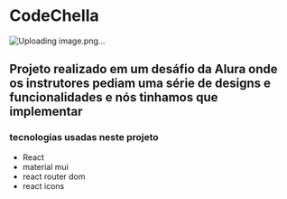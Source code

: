<h1> CodeChella </h1>

![Uploading image.png…]()


<h2> Projeto realizado em um desáfio da Alura onde os instrutores pediam uma série de designs e funcionalidades e nós tinhamos que implementar </h2>

<h3> tecnologias usadas neste projeto</h3>
<ul> 
<li>React</li>
<li>material mui</li>
<li>react router dom</li>
<li>react icons</li>
</ul>
